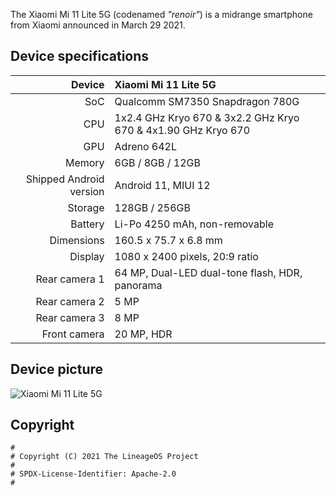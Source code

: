 The Xiaomi Mi 11 Lite 5G (codenamed _"renoir"_) is a midrange smartphone from Xiaomi announced in March 29 2021.


## Device specifications

| Device                  | Xiaomi Mi 11 Lite 5G                                            |
| ----------------------: | :-------------------------------------------------------------- |
| SoC                     | Qualcomm SM7350 Snapdragon 780G                                 |
| CPU                     | 1x2.4 GHz Kryo 670 & 3x2.2 GHz Kryo 670 & 4x1.90 GHz Kryo 670   |
| GPU                     | Adreno 642L                                                     |
| Memory                  | 6GB / 8GB / 12GB                                                |
| Shipped Android version | Android 11, MIUI 12                                             |
| Storage                 | 128GB / 256GB                                                   |
| Battery                 | Li-Po 4250 mAh, non-removable                                   |
| Dimensions              | 160.5 x 75.7 x 6.8 mm                                           |
| Display                 | 1080 x 2400 pixels, 20:9 ratio                                  |
| Rear camera 1           | 64 MP, Dual-LED dual-tone flash, HDR, panorama                  |
| Rear camera 2           | 5 MP                                                            |
| Rear camera 3           | 8 MP                                                            |
| Front camera            | 20 MP, HDR                                                      |


## Device picture

![Xiaomi Mi 11 Lite 5G](https://i02.appmifile.com/158_operator_sg/15/11/2021/0788d634134862a038d34a5765079dce.png)


## Copyright

```
#
# Copyright (C) 2021 The LineageOS Project
#
# SPDX-License-Identifier: Apache-2.0
#
